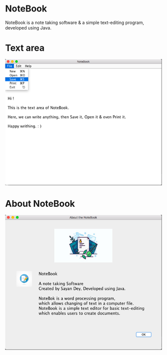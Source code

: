 # NoteBook
NoteBook is a note taking software & a simple text-editing program, developed using Java.

# Text area

![](image/TextArea.png)

# About NoteBook

![](https://github.com/sayandey425/NoteBook/blob/main/image/About%20NoteBook.png)
